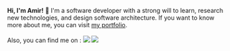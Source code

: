 <p>
<strong>Hi, I'm Amir!</strong> 👋 I'm a software developer with a strong will to learn, research new technologies, and design software architecture.
If you want to know more about me, you can visit <a href="https://my-portfolio-xi-nine-97.vercel.app">my portfolio</a>.<br><br>
Also, you can find me on : <a href="https://discord.com/users/rewindo#1958" title="My Discord""><img src="https://img.shields.io/badge/-Discord-585abf?logo=discord&logoColor=white&style=flat&link=https://discord.com/users/rewindo#1958"/></a> <a href="https://telegram.me/rewindo" title="My Telegram"><img src="https://img.shields.io/badge/-Telegram-229ED9?logo=telegram&logoColor=white&style=flat&link=https://telegram.me/rewindo"/></a>
</p>
